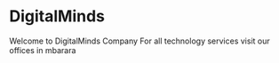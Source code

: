 # DigitalMinds
Welcome to DigitalMinds Company
For all technology services visit our offices in mbarara
